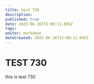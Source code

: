 ```yaml
---
title: test 730
description: 
published: true
date: 2025-06-16T15:00:11.695Z
tags: 
editor: markdown
dateCreated: 2025-06-16T15:00:11.695Z
---
```


# TEST 730
this is test 730
